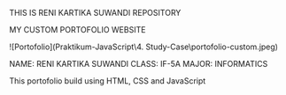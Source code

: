 THIS IS RENI KARTIKA SUWANDI REPOSITORY

MY CUSTOM PORTOFOLIO WEBSITE

![Portofolio](Praktikum-JavaScript\4. Study-Case\portofolio-custom.jpeg)

NAME: RENI KARTIKA SUWANDI
CLASS: IF-5A
MAJOR: INFORMATICS

This portofolio build using HTML, CSS and JavaScript
